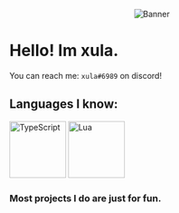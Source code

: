 <div align="center">
  
  ![Banner](https://svg-banners.vercel.app/api?type=rainbow&text1=xula%20&width=800&height=400)
</div>

# Hello! Im xula.

You can reach me: `xula#6989` on discord!

## Languages I know:

<p align="">
  <img width="100" height="100" src="https://unpkg.com/simple-icons@8.12.1/icons/python.svg" alt="TypeScript"/>
  <img width="100" height="100" src="https://unpkg.com/simple-icons@8.12.1/icons/lua.svg" alt="Lua"/>
</p>

### Most projects I do are just for fun.
